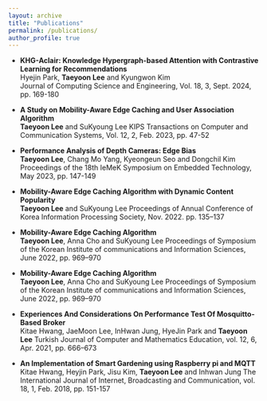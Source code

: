 ```yaml
---
layout: archive
title: "Publications"
permalink: /publications/
author_profile: true
---
```

<!--
{% if author.googlescholar %}
  You can also find my articles on <u><a href="{{author.googlescholar}}">my Google Scholar profile</a>.</u>
{% endif %}
 
Note:   
-->
* **KHG-Aclair: Knowledge Hypergraph-based Attention with Contrastive Learning for Recommendations**  
Hyejin Park, **Taeyoon Lee** and Kyungwon Kim  
Journal of Computing Science and Engineering, Vol. 18, 3, Sept. 2024, pp. 169-180

* **A Study on Mobility-Aware Edge Caching and User Association Algorithm**  
**Taeyoon Lee** and SuKyoung Lee 
KIPS Transactions on Computer and Communication Systems, Vol. 12, 2, Feb. 2023, pp. 47-52

* **Performance Analysis of Depth Cameras: Edge Bias**  
**Taeyoon Lee**, Chang Mo Yang, Kyeongeun Seo and Dongchil Kim
Proceedings of the 18th IeMeK Symposium on Embedded Technology, May 2023, pp. 147-149

* **Mobility-Aware Edge Caching Algorithm with Dynamic Content Popularity**  
**Taeyoon Lee** and SuKyoung Lee 
Proceedings of Annual Conference of Korea Information Processing Society, Nov. 2022. pp. 135–137

* **Mobility-Aware Edge Caching Algorithm**  
**Taeyoon Lee**, Anna Cho and SuKyoung Lee 
Proceedings of Symposium of the Korean Institute of communications and Information Sciences, June 2022, pp. 969–970

* **Mobility-Aware Edge Caching Algorithm**  
**Taeyoon Lee**, Anna Cho and SuKyoung Lee 
Proceedings of Symposium of the Korean Institute of communications and Information Sciences, June 2022, pp. 969–970

* **Experiences And Considerations On Performance Test Of Mosquitto-Based Broker**  
Kitae Hwang, JaeMoon Lee, InHwan Jung, HyeJin Park and **Taeyoon Lee**
Turkish Journal of Computer and Mathematics Education, vol. 12, 6, Apr. 2021, pp. 666–673

* **An Implementation of Smart Gardening using Raspberry pi and MQTT**  
Kitae Hwang, Heyjin Park, Jisu Kim, **Taeyoon Lee** and Inhwan Jung
The International Journal of Internet, Broadcasting and Communication, vol. 18, 1, Feb. 2018, pp. 151-157
